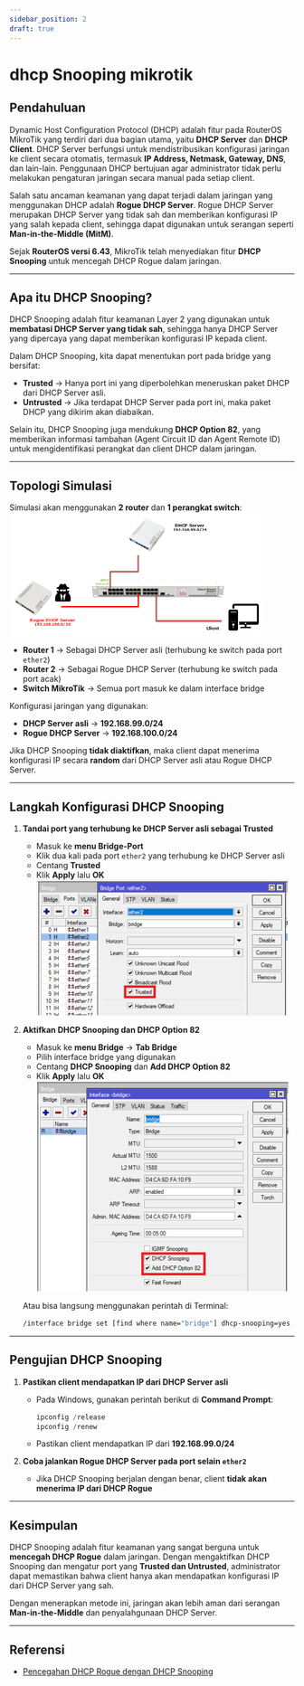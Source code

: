 ```yaml
---
sidebar_position: 2
draft: true
---
```


# dhcp Snooping mikrotik

## **Pendahuluan**
Dynamic Host Configuration Protocol (DHCP) adalah fitur pada RouterOS MikroTik yang terdiri dari dua bagian utama, yaitu **DHCP Server** dan **DHCP Client**. DHCP Server berfungsi untuk mendistribusikan konfigurasi jaringan ke client secara otomatis, termasuk **IP Address, Netmask, Gateway, DNS**, dan lain-lain. Penggunaan DHCP bertujuan agar administrator tidak perlu melakukan pengaturan jaringan secara manual pada setiap client.

Salah satu ancaman keamanan yang dapat terjadi dalam jaringan yang menggunakan DHCP adalah **Rogue DHCP Server**. Rogue DHCP Server merupakan DHCP Server yang tidak sah dan memberikan konfigurasi IP yang salah kepada client, sehingga dapat digunakan untuk serangan seperti **Man-in-the-Middle (MitM)**.

Sejak **RouterOS versi 6.43**, MikroTik telah menyediakan fitur **DHCP Snooping** untuk mencegah DHCP Rogue dalam jaringan.

---

## **Apa itu DHCP Snooping?**
DHCP Snooping adalah fitur keamanan Layer 2 yang digunakan untuk **membatasi DHCP Server yang tidak sah**, sehingga hanya DHCP Server yang dipercaya yang dapat memberikan konfigurasi IP kepada client.

Dalam DHCP Snooping, kita dapat menentukan port pada bridge yang bersifat:
- **Trusted** → Hanya port ini yang diperbolehkan meneruskan paket DHCP dari DHCP Server asli.
- **Untrusted** → Jika terdapat DHCP Server pada port ini, maka paket DHCP yang dikirim akan diabaikan.

Selain itu, DHCP Snooping juga mendukung **DHCP Option 82**, yang memberikan informasi tambahan (Agent Circuit ID dan Agent Remote ID) untuk mengidentifikasi perangkat dan client DHCP dalam jaringan.

---

## **Topologi Simulasi**
Simulasi akan menggunakan **2 router** dan **1 perangkat switch**:
![alt text](<images/prevention dhcp1/image.png>)

- **Router 1** → Sebagai DHCP Server asli (terhubung ke switch pada port `ether2`)
- **Router 2** → Sebagai Rogue DHCP Server (terhubung ke switch pada port acak)
- **Switch MikroTik** → Semua port masuk ke dalam interface bridge

Konfigurasi jaringan yang digunakan:
- **DHCP Server asli** → **192.168.99.0/24**
- **Rogue DHCP Server** → **192.168.100.0/24**

Jika DHCP Snooping **tidak diaktifkan**, maka client dapat menerima konfigurasi IP secara **random** dari DHCP Server asli atau Rogue DHCP Server.

---

## **Langkah Konfigurasi DHCP Snooping**

1. **Tandai port yang terhubung ke DHCP Server asli sebagai Trusted**
   - Masuk ke **menu Bridge-Port**
   - Klik dua kali pada port `ether2` yang terhubung ke DHCP Server asli
   - Centang **Trusted**
   - Klik **Apply** lalu **OK** \
     ![alt text](<images/prevention dhcp1/image-1.png>)

2. **Aktifkan DHCP Snooping dan DHCP Option 82**
   - Masuk ke **menu Bridge** → **Tab Bridge**
   - Pilih interface bridge yang digunakan
   - Centang **DHCP Snooping** dan **Add DHCP Option 82**
   - Klik **Apply** lalu **OK** \
     ![alt text](<images/prevention dhcp1/image-2.png>)
   
   Atau bisa langsung menggunakan perintah di Terminal:
   ```bash
   /interface bridge set [find where name="bridge"] dhcp-snooping=yes add-dhcp-option82=yes
   ```

---

## **Pengujian DHCP Snooping**

1. **Pastikan client mendapatkan IP dari DHCP Server asli**
   - Pada Windows, gunakan perintah berikut di **Command Prompt**:
     ```powershell
     ipconfig /release
     ipconfig /renew
     ```
   - Pastikan client mendapatkan IP dari **192.168.99.0/24**

2. **Coba jalankan Rogue DHCP Server pada port selain `ether2`**
   - Jika DHCP Snooping berjalan dengan benar, client **tidak akan menerima IP dari DHCP Rogue**

---

## **Kesimpulan**
DHCP Snooping adalah fitur keamanan yang sangat berguna untuk **mencegah DHCP Rogue** dalam jaringan. Dengan mengaktifkan DHCP Snooping dan mengatur port yang **Trusted dan Untrusted**, administrator dapat memastikan bahwa client hanya akan mendapatkan konfigurasi IP dari DHCP Server yang sah.

Dengan menerapkan metode ini, jaringan akan lebih aman dari serangan **Man-in-the-Middle** dan penyalahgunaan DHCP Server.

---

## **Referensi**
- [Pencegahan DHCP Rogue dengan DHCP Snooping](https://citraweb.com/artikel_lihat.php?id=389)